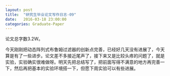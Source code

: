 ```yaml
---
layout: post
title:  "研究生毕业论文写作日志-09"
date:   2016-03-18 23:00:00
categories: Graduate-Paper
---
```

<p>
	论文总字数3.2W。
</p>
<p>
	今天刚刚把动态阵列式布鲁姆过滤器的创新点完善，已经好几天没有进展了，今天算是有了一些进步。论文差不多接近尾声了，接下来又是比较头疼的问题了，就是实验，实验确实很难做呀。明天先把总结写了，把前面写得不满意的地方再完善一下，然后再把基本的实验环境搭一下，但愿下周实验可以有些进展。
</p>